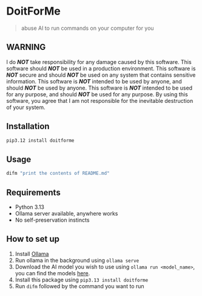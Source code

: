 # DoitForMe
> abuse AI to run commands on your computer for you

## WARNING
I do ***NOT*** take responsibility for any damage caused by this software.
This software should ***NOT*** be used in a production environment.
This software is ***NOT*** secure and should ***NOT*** be used on any system that contains sensitive information.
This software is ***NOT*** intended to be used by anyone, and should ***NOT*** be used by anyone.
This software is ***NOT*** intended to be used for any purpose, and should ***NOT*** be used for any purpose.
By using this software, you agree that I am not responsible for the inevitable destruction of your system.

## Installation
```bash
pip3.12 install doitforme
```

## Usage
```bash
difm "print the contents of README.md"
```

## Requirements
- Python 3.13
- Ollama server available, anywhere works
- No self-preservation instincts

## How to set up
1. Install [Ollama](https://ollama.com/download)
2. Run ollama in the background using `ollama serve`
3. Download the AI model you wish to use using `ollama run <model_name>`, you can find the models [here](https://ollama.com/search).
4. Install this package using `pip3.13 install doitforme`
5. Run `difm` followed by the command you want to run
